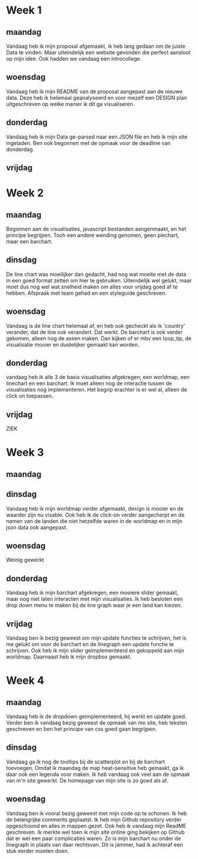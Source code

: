 # Week 1

## maandag
Vandaag heb ik mijn proposal afgemaakt, ik heb lang gedaan om de juiste Data te vinden. Maar uiteindelijk een website gevonden die perfect aansloot op mijn idee. Ook hadden we vandaag een introcollege.

## woensdag
Vandaag heb ik mijn README van de proposal aangepast aan de nieuwe data. Deze heb ik helemaal geanalyseerd en voor mezelf een DESIGN plan uitgeschreven op welke manier ik dit ga visualiseren.

## donderdag
Vandaag heb ik mijn Data ge-parsed naar een JSON file en heb ik mijn site ingeladen. Ben ook begonnen met de opmaak voor de deadline van donderdag

## vrijdag


# Week 2

## maandag
Begonnen aan de visualisaties, javascript bestanden aangenmaakt, en het principe begrijpen. Toch een andere wending genomen, geen piechart, maar een barchart.

## dinsdag
De line chart was moeilijker dan gedacht, had nog wat moeite met de data in een goed format zetten om hier te gebruiken. Uiteindelijk wel gelukt, maar moet dus nog wel wat snelheid maken om alles voor vrijdag goed af te hebben. Afspraak met team gehad en een styleguide geschreven.


## woensdag
Vandaag is de line chart helemaal af, en heb ook gecheckt als ik 'country' verander, dat de line ook verandert. Dat werkt. De barchart is ook verder gekomen, alleen nog de assen maken. Dan kijken of er mbv een toop_tip, de visualisatie mooier en duidelijker gemaakt kan worden.

## donderdag
vandaag heb ik alle 3 de basis visualisaties afgekregen; een worldmap, een linechart en een barchart. Ik moet alleen nog de interactie tussen de visualisaties nog implementeren. Het begrip erachter is er wel al, alleen de click on toepassen.  

## vrijdag
ZIEK

# Week 3

## maandag

## dinsdag
Vandaag heb ik mijn worldmap verder afgemaakt, design is mooier en de waarder zijn nu visable. Ook heb ik de click-on verder aangecherpt en de namen van de landen die niet hetzelfde waren in de worldmap en in mijn json data ook aangepast.

## woensdag
Weinig gewerkt

## donderdag
Vandaag heb ik mijn barchart afgekregen, een mooiere slider gemaakt, maar nog niet laten interacten met mijn visualisaties. Ik heb besloten een drop down menu te maken bij de line graph waar je een land kan kiezen.

## vrijdag
Vandaag ben ik bezig geweest om mijn update functies te schrijven, het is me gelukt om voor de barchart en de linegraph een update functie te schrijven. Ook heb ik mijn slider geimplementeerd en gekoppeld aan mijn worldmap. Daarnaast heb ik mijn dropbox gemaakt.

# Week 4

## maandag
Vandaag heb ik de dropdown geimplementeerd, hij werkt en update goed. Verder ben ik vandaag bezig geweest de opmaak van mn site, heb teksten geschreven en ben het principe van css goed gaan begrijpen.

## dinsdag
Vandaag ga ik nog de tooltips bij de scatterplot en bij de barchart toevoegen. Omdat ik maandag de map heat-sensitive heb gemaakt, ga ik daar ook een legenda voor maken. Ik heb vandaag ook veel aan de opmaak van m'n site gewerkt. De homepage van mijn site is zo goed als af.

## woensdag
Vandaag ben ik vooral bezig geweest met mijn code op te schonen. Ik heb de belangrijke comments geplaatst. Ik heb mijn Github repository verder opgeschoond en alles in mappen gezet. Ook heb ik vandaag mijn ReadME geschreven. Ik merkte wel toen ik mijn site online ging bekijken op Github dat er wel een paar complicaties waren. Zo is mijn barchart nu onder de linegraph in plaats van daar rechtsvan. Dit is jammer, had ik achteraf een stuk eerder moeten doen.  
